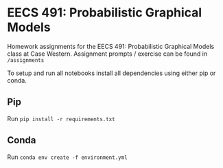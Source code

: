 # EECS 491: Probabilistic Graphical Models

Homework assignments for the EECS 491: Probabilistic Graphical Models class at Case Western. Assignment prompts / exercise can be found in `/assignments` 

To setup and run all notebooks install all dependencies using either pip or conda.

## Pip
Run `pip install -r requirements.txt`

## Conda
Run `conda env create -f environment.yml`
